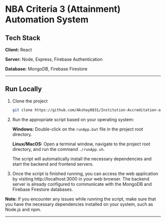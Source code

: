 # NBA Criteria 3 (Attainment) Automation System

## Tech Stack

**Client:** React

**Server:** Node, Express, Firebase Authentication

**Database:** MongoDB, Firebase Firestore

---

## Run Locally

1. Clone the project

   ```bash
   git clone https://github.com/Akshay0831/Institution-Accreditation-and-Automation-System.git

2. Run the appropriate script based on your operating system:

   **Windows:** Double-click on the `runApp.bat` file in the project root directory.

   **Linux/MacOS:** Open a terminal window, navigate to the project root directory, and run the command `./runApp.sh`.

   The script will automatically install the necessary dependencies and start the backend and frontend servers.

3. Once the script is finished running, you can access the web application by visiting http://localhost:3000 in your web browser. The backend server is already configured to communicate with the MongoDB and Firebase Firestore databases.

**Note:** If you encounter any issues while running the script, make sure that you have the necessary dependencies installed on your system, such as Node.js and npm.

---